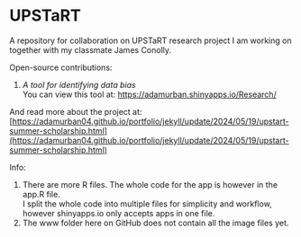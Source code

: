 # UPSTaRT
A repository for collaboration on UPSTaRT research project I am working on together with my classmate James Conolly.

Open-source contributions:

1. *A tool for identifying data bias*  
You can view this tool at: https://adamurban.shinyapps.io/Research/

And read more about the project at: [https://adamurban04.github.io/portfolio/jekyll/update/2024/05/19/upstart-summer-scholarship.html](https://adamurban04.github.io/portfolio/jekyll/update/2024/05/19/upstart-summer-scholarship.html)

Info:
1. There are more R files. The whole code for the app is however in the app.R file.  
I split the whole code into multiple files for simplicity and workflow, however shinyapps.io only accepts apps in one file.  
2. The www folder here on GitHub does not contain all the image files yet.
